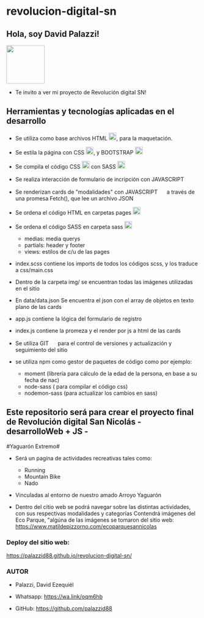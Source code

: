 # revolucion-digital-sn #

## Hola, soy David Palazzi! ##

<img src=".pages/img/profile.png" style="width: 100px; heigth: auto;">
 
* Te invito a ver mi proyecto de Revolución digital SN!


## Herramientas y tecnologías aplicadas en el desarrollo ##

* Se utiliza como base archivos HTML <img src=".pages/img/html5.svg" style="width: 20px; height: auto;">, para la maquetación.

* Se estila la página con CSS <img src=".pages/img/css3.svg" style="width: 20px; height: auto;">, y BOOTSTRAP <img src=".pages/img/bootstrap.svg" style="width: 20px; height: auto;">
* Se compila el código CSS <img src=".pages/img/css3.svg" style="width: 20px; height: auto;"> con SASS <img src=".pages/img/sass.svg" style="width: 20px; height: auto;">
* Se realiza interacción de formulario de incripción con JAVASCRIPT <img src=".pages/img/javascript.svg" style="width: 16px; height: auto;">
* Se renderizan cards de "modalidades" con JAVASCRIPT <img src=".pages/img/javascript.svg" style="width: 16px; height: auto;"> a través de una promesa Fetch(), que lee un archivo JSON
* Se ordena el código HTML  en carpetas pages <img src=".pages/img/html.svg" style="width: 20px; height: auto;">
* Se ordena el código SASS en carpeta sass <img src=".pages/img/sass.svg" style="width: 20px; height: auto;">
    -  medias: media querys 
    -  partials: header y footer 
    -  views: estilos de c/u de las pages
* index.scss contiene los imports de todos los códigos scss, y los traduce a css/main.css
* Dentro de la carpeta img/ se encuentran todas las imágenes utilizadas en el sitio
* En data/data.json Se encuentra el json con el array de objetos en texto plano de las cards
* app.js contiene la lógica del formulario de registro
* index.js contiene la promeza y el render por js a html de las cards
* Se utiliza GIT <img src=".pages/img/git.svg" style="width: 16px; height: auto;"> para el control de versiones y actualización y seguimiento del sitio
* se utiliza npm como gestor de paquetes de código como por ejemplo:
    -  moment (librería para cálculo de la edad de la persona, en base a su fecha de nac)
    -  node-sass ( para compilar el código css)
    -  nodemon-sass (para actualizar los cambios en sass)




## Este repositorio será para crear el proyecto final de Revolución digital San Nicolás - desarrolloWeb + JS - ##


#Yaguarón Extremo#

* Será un pagína de actividades recreativas tales como:

    - Running
    - Mountain Bike
    - Nado

* Vinculadas al entorno de nuestro amado Arroyo Yaguarón

* Dentro del citio web se podrá navegar sobre las distintas actividades, con sus respectivas modalidades y  categorías
Contendrá imágenes del Eco Parque, "algúna de las imágenes se tomaron del sitio web: https://www.matildepizzorno.com/ecoparquesannicolas


### Deploy del sitio web:
https://palazzid88.github.io/revolucion-digital-sn/



### AUTOR ###

* Palazzi, David Ezequiél

* Whatsapp: https://wa.link/oqm6hb
* GitHub: https://github.com/palazzid88


